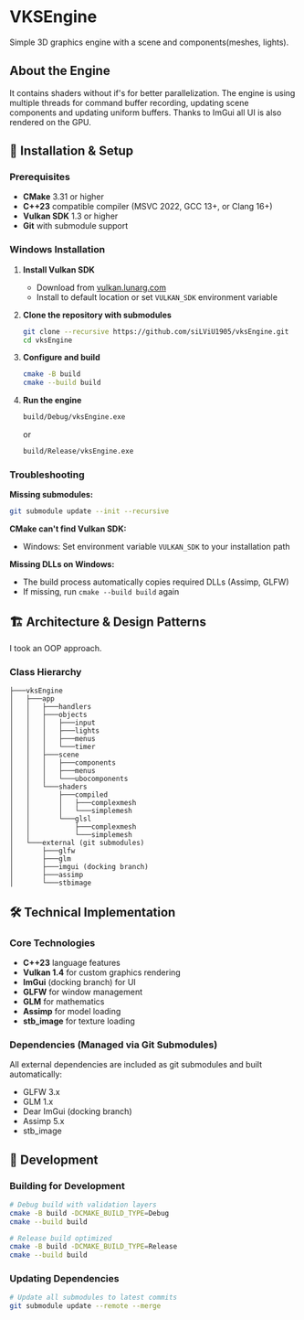 # VKSEngine

Simple 3D graphics engine with a scene and components(meshes, lights).

## About the Engine

It contains shaders without if's for better parallelization.
The engine is using multiple threads for command buffer recording, updating scene components and updating uniform buffers.
Thanks to ImGui all UI is also rendered on the GPU.

## 🚀 Installation & Setup

### Prerequisites

- **CMake** 3.31 or higher
- **C++23** compatible compiler (MSVC 2022, GCC 13+, or Clang 16+)
- **Vulkan SDK** 1.3 or higher
- **Git** with submodule support

### Windows Installation

1. **Install Vulkan SDK**
    - Download from [vulkan.lunarg.com](https://vulkan.lunarg.com/)
    - Install to default location or set `VULKAN_SDK` environment variable

2. **Clone the repository with submodules**
   ```bash
   git clone --recursive https://github.com/siLViU1905/vksEngine.git
   cd vksEngine
   ```

3. **Configure and build**
   ```bash
   cmake -B build
   cmake --build build
   ```

4. **Run the engine**
   ```bash
   build/Debug/vksEngine.exe
   ```
   or
   ```bash
   build/Release/vksEngine.exe
   ```

### Troubleshooting

**Missing submodules:**
```bash
git submodule update --init --recursive
```

**CMake can't find Vulkan SDK:**
- Windows: Set environment variable `VULKAN_SDK` to your installation path

**Missing DLLs on Windows:**
- The build process automatically copies required DLLs (Assimp, GLFW)
- If missing, run `cmake --build build` again

## 🏗️ Architecture & Design Patterns

I took an OOP approach.

### Class Hierarchy

```
├───vksEngine
│   ├───app
│   │   ├───handlers
│   │   ├───objects
│   │   │   ├───input
│   │   │   ├───lights
│   │   │   ├───menus
│   │   │   └───timer
│   │   ├───scene
│   │   │   ├───components
│   │   │   ├───menus
│   │   │   └───ubocomponents
│   │   └───shaders
│   │       ├───compiled
│   │       │   ├───complexmesh
│   │       │   └───simplemesh
│   │       └───glsl
│   │           ├───complexmesh
│   │           └───simplemesh
│   └───external (git submodules)
│       ├───glfw
│       ├───glm
│       ├───imgui (docking branch)
│       ├───assimp
│       └───stbimage
```

## 🛠️ Technical Implementation

### Core Technologies
- **C++23** language features
- **Vulkan 1.4** for custom graphics rendering
- **ImGui** (docking branch) for UI
- **GLFW** for window management
- **GLM** for mathematics
- **Assimp** for model loading
- **stb_image** for texture loading

### Dependencies (Managed via Git Submodules)
All external dependencies are included as git submodules and built automatically:
- GLFW 3.x
- GLM 1.x
- Dear ImGui (docking branch)
- Assimp 5.x
- stb_image

## 📝 Development

### Building for Development
```bash
# Debug build with validation layers
cmake -B build -DCMAKE_BUILD_TYPE=Debug
cmake --build build

# Release build optimized
cmake -B build -DCMAKE_BUILD_TYPE=Release
cmake --build build
```

### Updating Dependencies
```bash
# Update all submodules to latest commits
git submodule update --remote --merge